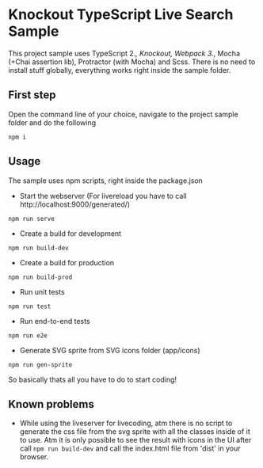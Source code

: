 # Knockout TypeScript Live Search Sample
This project sample uses TypeScript 2.*, Knockout, Webpack 3.*, Mocha (+Chai assertion lib), Protractor (with Mocha) and Scss.
There is no need to install stuff globally, everything works right inside the sample folder.


## First step
Open the command line of your choice, navigate to the project sample folder and do the following
```
npm i
```

## Usage
The sample uses npm scripts, right inside the package.json

* Start the webserver (For livereload you have to call http://localhost:9000/generated/)
```
npm run serve
```

* Create a build for development
```
npm run build-dev
```

* Create a build for production
```
npm run build-prod
```

* Run unit tests
```
npm run test
```

* Run end-to-end tests
```
npm run e2e
```

* Generate SVG sprite from SVG icons folder (app/icons)
```
npm run gen-sprite
```


So basically thats all you have to do to start coding!

## Known problems
* While using the liveserver for livecoding, atm there is no script to generate the css file from the svg sprite
with all the classes inside of it to use. Atm it is only possible to see the result with icons in the UI after call
`npm run build-dev` and call the index.html file from 'dist' in your browser.